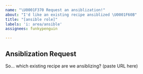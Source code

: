 ```yaml
---
name: "\U0001F370 Request an ansiblization!"
about: "I'd like an existing recipe ansiblized \U0001F60B"
title: "[ansible role]"
labels: 'i: area/ansible'
assignees: funkypenguin

---
```


## Ansiblization Request

So... which existing recipe are we ansiblizing? (paste URL here)
